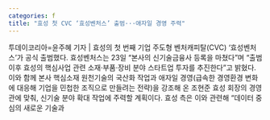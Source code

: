```yaml
---
categories: f
title: "효성 첫 CVC ‘효성벤처스’ 출범···애자일 경영 주력"
---
```

투데이코리아=윤주혜 기자 | 효성의 첫 번째 기업 주도형 벤처캐피탈(CVC) ‘효성벤처스’가 공식 출범했다. 효성벤처스는 23일 “본사의 신기술금융사 등록을 마쳤다”며 “출범 이후 효성의 핵심사업 관련 소재·부품·장비 분야 스타트업 투자를 추진한다”고 밝혔다. 이와 함께 본사 핵심소재 원천기술의 국산화 작업과 애자일 경영(급속한 경영환경 변화에 대응해 기업을 민첩한 조직으로 만들려는 전략)을 강조해 온 조현준 효성 회장의 경영관에 맞춰, 신기술 분야 확대 작업에 주력할 계획이다. 효성 측은 이와 관련해 “데이터 중심의 새로운 기술과